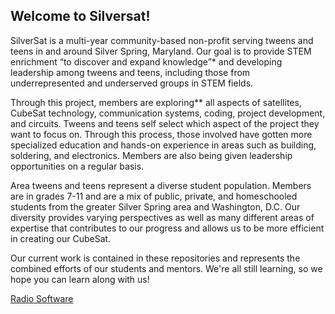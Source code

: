 <!--

**Here are some ideas to get you started:**

🙋‍♀️ A short introduction - what is your organization all about?
🌈 Contribution guidelines - how can the community get involved?
👩‍💻 Useful resources - where can the community find your docs? Is there anything else the community should know?
🍿 Fun facts - what does your team eat for breakfast?
🧙 Remember, you can do mighty things with the power of [Markdown](https://docs.github.com/github/writing-on-github/getting-started-with-writing-and-formatting-on-github/basic-writing-and-formatting-syntax)
-->

## Welcome to Silversat!

SilverSat is a multi-year community-based non-profit serving tweens and teens in and around Silver Spring, Maryland. Our goal is to provide STEM enrichment “to discover and expand knowledge”* and developing leadership among tweens and teens, including those from underrepresented and underserved groups in STEM fields.

Through this project, members are exploring** all aspects of satellites, CubeSat technology, communication systems, coding, project development, and circuits. Tweens and teens self select which aspect of the project they want to focus on. Through this process, those involved have gotten more specialized education and hands-on experience in areas such as building, soldering, and electronics. Members are also being given leadership opportunities on a regular basis.

Area tweens and teens represent a diverse student population. Members are in grades 7-11 and are a mix of public, private, and homeschooled students from the greater Silver Spring area and Washington, D.C.  Our diversity provides varying perspectives as well as many different areas of expertise that contributes to our progress and allows us to be more efficient in creating our CubeSat.

Our current work is contained in these repositories and represents the combined efforts of our students and mentors.  We're all still learning, so we hope you can learn along with us!

[Radio Software](/silver-sat/Radio_Software/)
